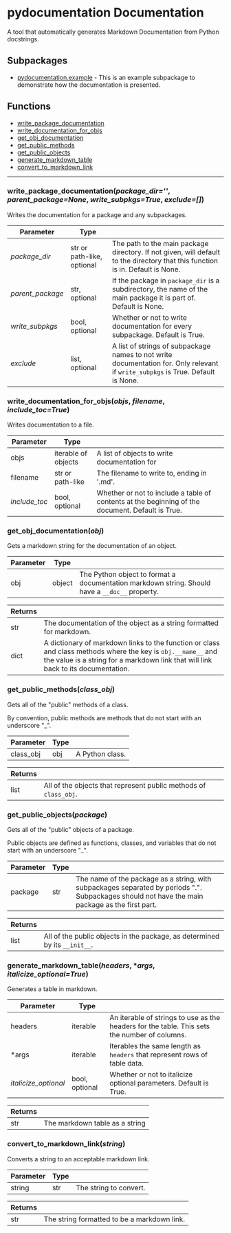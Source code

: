 # pydocumentation Documentation
A tool that automatically generates Markdown Documentation from Python docstrings.


## Subpackages
* [pydocumentation.example](pydocumentation-example.md) - This is an example subpackage to demonstrate how the documentation is
presented.

## Functions
* [write_package_documentation][write_package_documentation]
* [write_documentation_for_objs][write_documentation_for_objs]
* [get_obj_documentation][get_obj_documentation]
* [get_public_methods][get_public_methods]
* [get_public_objects][get_public_objects]
* [generate_markdown_table][generate_markdown_table]
* [convert_to_markdown_link][convert_to_markdown_link]

---

### write_package_documentation(*package_dir=''*, *parent_package=None*, *write_subpkgs=True*, *exclude=[]*)
Writes the documentation for a package and any subpackages. 

| Parameter | Type |  |
| --- | --- | --- |
| *package_dir* | str or path-like, optional | The path to the main package directory. If not given, will default to the directory that this function is in. Default is None. |
| *parent_package* | str, optional | If the package in `package_dir` is a subdirectory, the name of the main package it is part of. Default is None. |
| *write_subpkgs* | bool, optional | Whether or not to write documentation for every subpackage. Default is True. |
| *exclude* | list, optional | A list of strings of subpackage names to not write documentation for. Only relevant if `write_subpkgs` is True. Default is None. |


### write_documentation_for_objs(*objs*, *filename*, *include_toc=True*)
Writes documentation to a file. 

| Parameter | Type |  |
| --- | --- | --- |
| objs | iterable of objects | A list of objects to write documentation for |
| filename | str or path-like | The filename to write to, ending in '.md'. |
| *include_toc* | bool, optional | Whether or not to include a table of contents at the beginning of the document. Default is True. |


### get_obj_documentation(*obj*)
Gets a markdown string for the documentation of an object. 

| Parameter | Type |  |
| --- | --- | --- |
| obj | object | The Python object to format a documentation markdown string. Should have a `__doc__` property. |


| Returns |  |
| --- | --- |
| str | The documentation of the object as a string formatted for markdown. |
| dict | A dictionary of markdown links to the function or class and class methods where the key is `obj.__name__` and the value is a string for a markdown link that will link back to its documentation. |


### get_public_methods(*class_obj*)
Gets all of the "public" methods of a class. 

By convention, public methods are methods that do not start with an underscore "_". 

| Parameter | Type |  |
| --- | --- | --- |
| class_obj | obj | A Python class. |


| Returns |  |
| --- | --- |
| list | All of the objects that represent public methods of `class_obj`. |


### get_public_objects(*package*)
Gets all of the "public" objects of a package. 

Public objects are defined as functions, classes, and variables that do not start with an underscore "_". 

| Parameter | Type |  |
| --- | --- | --- |
| package | str | The name of the package as a string, with subpackages separated by periods ".". Subpackages should not have the main package as the first part. |


| Returns |  |
| --- | --- |
| list | All of the public objects in the package, as determined by its `__init__`. |


### generate_markdown_table(*headers*, **args*, *italicize_optional=True*)
Generates a table in markdown. 

| Parameter | Type |  |
| --- | --- | --- |
| headers | iterable | An iterable of strings to use as the headers for the table. This sets the number of columns. |
| *args | iterable | Iterables the same length as `headers` that represent rows of table data. |
| *italicize_optional* | bool, optional | Whether or not to italicize optional parameters. Default is True. |


| Returns |  |
| --- | --- |
| str | The markdown table as a string |


### convert_to_markdown_link(*string*)
Converts a string to an acceptable markdown link. 

| Parameter | Type |  |
| --- | --- | --- |
| string | str | The string to convert. |


| Returns |  |
| --- | --- |
| str | The string formatted to be a markdown link. |


<!-- Links -->
[write_package_documentation]: #write_package_documentationpackage_dir-parent_packagenone-write_subpkgstrue-exclude
[write_documentation_for_objs]: #write_documentation_for_objsobjs-filename-include_toctrue
[get_obj_documentation]: #get_obj_documentationobj
[get_public_methods]: #get_public_methodsclass_obj
[get_public_objects]: #get_public_objectspackage
[generate_markdown_table]: #generate_markdown_tableheaders-args-italicize_optionaltrue
[convert_to_markdown_link]: #convert_to_markdown_linkstring
